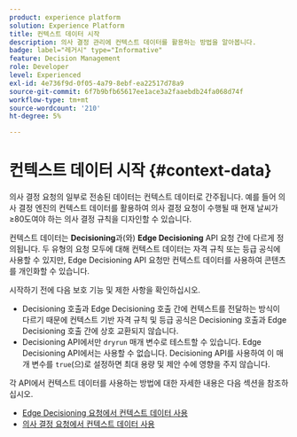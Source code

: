 ```yaml
---
product: experience platform
solution: Experience Platform
title: 컨텍스트 데이터 시작
description: 의사 결정 관리에 컨텍스트 데이터를 활용하는 방법을 알아봅니다.
badge: label="레거시" type="Informative"
feature: Decision Management
role: Developer
level: Experienced
exl-id: 4e736f9d-0f05-4a79-8ebf-ea22517d78a9
source-git-commit: 6f7b9bfb65617ee1ace3a2faaebdb24fa068d74f
workflow-type: tm+mt
source-wordcount: '210'
ht-degree: 5%

---
```


# 컨텍스트 데이터 시작 {#context-data}

의사 결정 요청의 일부로 전송된 데이터는 컨텍스트 데이터로 간주됩니다. 예를 들어 의사 결정 엔진의 컨텍스트 데이터를 활용하여 의사 결정 요청이 수행될 때 현재 날씨가 ≥80도여야 하는 의사 결정 규칙을 디자인할 수 있습니다.

컨텍스트 데이터는 **Decisioning**&#x200B;과(와) **Edge Decisioning** API 요청 간에 다르게 정의됩니다. 두 유형의 요청 모두에 대해 컨텍스트 데이터는 자격 규칙 또는 등급 공식에 사용할 수 있지만, Edge Decisioning API 요청만 컨텍스트 데이터를 사용하여 콘텐츠를 개인화할 수 있습니다.

시작하기 전에 다음 보호 기능 및 제한 사항을 확인하십시오.

* Decisioning 호출과 Edge Decisioning 호출 간에 컨텍스트를 전달하는 방식이 다르기 때문에 컨텍스트 기반 자격 규칙 및 등급 공식은 Decisioning 호출과 Edge Decisioning 호출 간에 상호 교환되지 않습니다.
* Decisioning API에서만 `dryrun` 매개 변수로 테스트할 수 있습니다. Edge Decisioning API에서는 사용할 수 없습니다. Decisioning API를 사용하여 이 매개 변수를 `true`(으)로 설정하면 최대 용량 및 제안 수에 영향을 주지 않습니다.

각 API에서 컨텍스트 데이터를 사용하는 방법에 대한 자세한 내용은 다음 섹션을 참조하십시오.

* [Edge Decisioning 요청에서 컨텍스트 데이터 사용](context-data-edge.md)
* [의사 결정 요청에서 컨텍스트 데이터 사용](context-data-decisioning.md)
